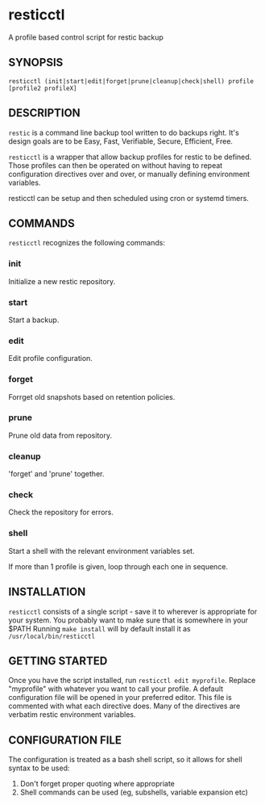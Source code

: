 # resticctl

A profile based control script for restic backup

## SYNOPSIS

    resticctl (init|start|edit|forget|prune|cleanup|check|shell) profile [profile2 profileX]

## DESCRIPTION

`restic` is a command line backup tool written to do backups right. It's design
goals are to be Easy, Fast, Verifiable, Secure, Efficient, Free.

`resticctl` is a wrapper that allow backup profiles for restic to be defined.
Those profiles can then be operated on without having to repeat configuration
directives over and over, or manually defining environment variables.

resticctl can be setup and then scheduled using cron or systemd timers.

## COMMANDS

`resticctl` recognizes the following commands:

### init
Initialize a new restic repository.

### start
Start a backup.

### edit
Edit profile configuration.

### forget
Forrget old snapshots based on retention policies.

### prune
Prune old data from repository.

### cleanup
'forget' and 'prune' together.

### check
Check the repository for errors.

### shell
Start a shell with the relevant environment variables set.

If more than 1 profile is given, loop through each one in sequence.

## INSTALLATION

`resticctl` consists of a single script - save it to wherever is appropriate
for your system. You probably want to make sure that is somewhere in your $PATH
Running `make install` will by default install it as `/usr/local/bin/resticctl`

## GETTING STARTED

Once you have the script installed, run `resticctl edit myprofile`. Replace
"myprofile" with whatever you want to call your profile. A default configuration
file will be opened in your preferred editor. This file is commented with what
each directive does. Many of the directives are verbatim restic environment
variables.

## CONFIGURATION FILE

The configuration is treated as a bash shell script, so it allows for shell
syntax to be used:
  1. Don't forget proper quoting where appropriate
  2. Shell commands can be used (eg, subshells, variable expansion etc)
